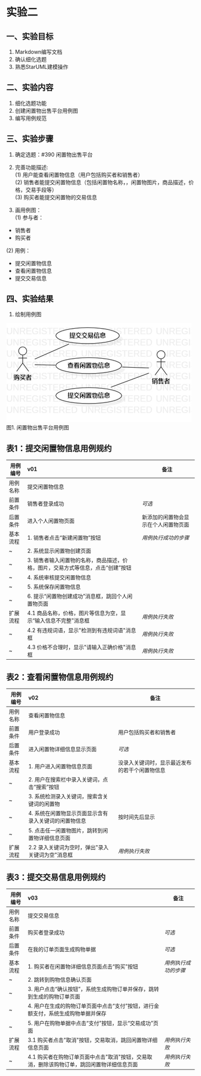 # 实验二

## 一、实验目标

1. Markdown编写文档
2. 确认细化选题
3. 熟悉StarUML建模操作

## 二、实验内容

1. 细化选题功能
2. 创建闲置物出售平台用例图
3. 编写用例规范

## 三、实验步骤

1. 确定选题：#390 闲置物出售平台
2. 完善功能描述:  
(1) 用户能查看闲置物信息（用户包括购买者和销售者）  
(2) 销售者能提交闲置物信息（包括闲置物名称，，闲置物图片，商品描述，价格，交易手段等）    
(3) 购买者能提交闲置物的交易信息

3. 画用例图：  
(1) 参与者： 
- 销售者
- 购买者

(2) 用例：
- 提交闲置物信息
- 查看闲置物信息
- 提交交易信息

## 四、实验结果

1. 绘制用例图

![UML图](./UseCaseDiagram1.jpg)  
图1. 闲置物出售平台用例图

## 表1：提交闲置物信息用例规约  

用例编号  | v01 | 备注  
-|:-|-  
用例名称  | 提交闲置物信息  |   
前置条件  | 销售者登录成功  | *可选*   
后置条件  | 进入个人闲置物页面 | 新添加的闲置物会显示在个人闲置物页面
基本流程  | 1. 销售者点击“新建闲置物”按钮  |*用例执行成功的步骤*    
~| 2. 系统显示闲置物创建页面 |
~| 3. 销售者输入闲置物的名称，商品描述，价格，图片，交易方式等信息，点击“创建”按钮 |
~| 4. 系统审核提交闲置物信息 |
~| 5. 系统保存闲置物信息 |
~| 6. 提示“闲置物创建成功”消息框，跳回个人闲置物页面 |  
扩展流程  | 4.1 商品名称，价格，图片等信息为空，显示“输入信息不完整”消息框 |*用例执行失败* 
~| 4.2 有违规词语，显示"检测到有违规词语"消息框 |*用例执行失败* 
~| 4.3 价格不合理时，显示"请输入正确价格"消息框 |*用例执行失败* 


## 表2：查看闲置物信息用例规约  

用例编号  | v02 | 备注  
-|:-|-  
用例名称  | 查看闲置物信息  |   
前置条件  | 用户登录成功  | 用户包括购买者和销售者 
后置条件  | 进入闲置物详细信息显示页面 | *可选*   
基本流程  | 1. 用户进入闲置物信息页面 | 没录入关键词时，显示最近发布的若干个闲置物信息
~| 2. 用户在搜索栏中录入关键词，点击“搜索”按钮 | 
~| 3. 系统检测录入关键词，搜索含关键词的闲置物 |
~| 4. 系统在闲置物显示页面显示含有录入关键词的闲置物信息 | 按时间先后显示
~| 5. 点击任一闲置物图片，跳转到闲置物详细信息页面 |
扩展流程  | 2.2 录入关键词为空时，弹出"录入关键词为空"消息框 | *用例执行失败*  


## 表3：提交交易信息用例规约  

用例编号  | v03 | 备注  
-|:-|-  
用例名称  | 提交交易信息  |   
前置条件  | 购买者登录成功  | *可选*   
后置条件  | 在我的订单页面生成购物单据 | *可选*   
基本流程  | 1. 购买者在闲置物详细信息页面点击“购买”按钮 |*用例执行成功的步骤*    
~| 2. 跳转到购物信息确认页面 |
~| 3. 用户点击“确认按钮”，系统生成购物订单并保存，跳转到生成的购物订单页面 |
~| 4. 用户在生成的购物订单页面中点击“支付”按钮，进行金额支付，系统生成购物单据并保存 |
~| 5. 用户在购物单据中点击“支付”按钮，显示“交易成功”页面 |
扩展流程  | 3.1 购买者点击"取消"按钮，交易取消，跳回闲置物详细信息页面 |*用例执行失败*  
 ~| 4.1 购买者在购物订单页面中点击"取消"按钮，交易取消，删除该购物订单，跳回闲置物详细信息页面 |*用例执行失败*
 
